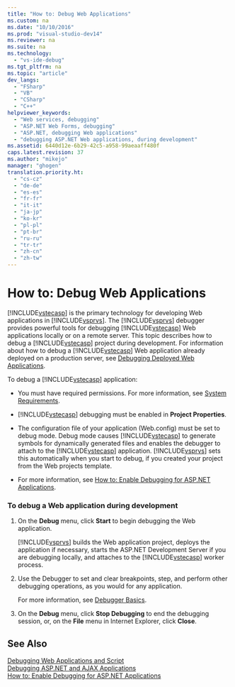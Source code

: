 ```yaml
---
title: "How to: Debug Web Applications"
ms.custom: na
ms.date: "10/10/2016"
ms.prod: "visual-studio-dev14"
ms.reviewer: na
ms.suite: na
ms.technology: 
  - "vs-ide-debug"
ms.tgt_pltfrm: na
ms.topic: "article"
dev_langs: 
  - "FSharp"
  - "VB"
  - "CSharp"
  - "C++"
helpviewer_keywords: 
  - "Web services, debugging"
  - "ASP.NET Web Forms, debugging"
  - "ASP.NET, debugging Web applications"
  - "debugging ASP.NET Web applications, during development"
ms.assetid: 6440d12e-6b29-42c5-a958-99aeaaff480f
caps.latest.revision: 37
ms.author: "mikejo"
manager: "ghogen"
translation.priority.ht: 
  - "cs-cz"
  - "de-de"
  - "es-es"
  - "fr-fr"
  - "it-it"
  - "ja-jp"
  - "ko-kr"
  - "pl-pl"
  - "pt-br"
  - "ru-ru"
  - "tr-tr"
  - "zh-cn"
  - "zh-tw"
---
```

# How to: Debug Web Applications
[!INCLUDE[vstecasp](../dv_TeamTestALM/includes/vstecasp_md.md)] is the primary technology for developing Web applications in [!INCLUDE[vsprvs](../dv_TeamTestALM/includes/vsprvs_md.md)]. The [!INCLUDE[vsprvs](../dv_TeamTestALM/includes/vsprvs_md.md)] debugger provides powerful tools for debugging [!INCLUDE[vstecasp](../dv_TeamTestALM/includes/vstecasp_md.md)] Web applications locally or on a remote server. This topic describes how to debug a [!INCLUDE[vstecasp](../dv_TeamTestALM/includes/vstecasp_md.md)] project during development. For information about how to debug a [!INCLUDE[vstecasp](../dv_TeamTestALM/includes/vstecasp_md.md)] Web application already deployed on a production server, see [Debugging Deployed Web Applications](../VS_debugger/debugging-deployed-web-applications.md).  
  
 To debug a [!INCLUDE[vstecasp](../dv_TeamTestALM/includes/vstecasp_md.md)] application:  
  
-   You must have required permissions. For more information, see [System Requirements](../VS_debugger/asp.net-debugging--system-requirements.md).  
  
-   [!INCLUDE[vstecasp](../dv_TeamTestALM/includes/vstecasp_md.md)] debugging must be enabled in **Project Properties**.  
  
-   The configuration file of your application (Web.config) must be set to debug mode. Debug mode causes [!INCLUDE[vstecasp](../dv_TeamTestALM/includes/vstecasp_md.md)] to generate symbols for dynamically generated files and enables the debugger to attach to the [!INCLUDE[vstecasp](../dv_TeamTestALM/includes/vstecasp_md.md)] application. [!INCLUDE[vsprvs](../dv_TeamTestALM/includes/vsprvs_md.md)] sets this automatically when you start to debug, if you created your project from the Web projects template.  
  
-   For more information, see [How to: Enable Debugging for ASP.NET Applications](../VS_debugger/how-to--enable-debugging-for-asp.net-applications.md).  
  
### To debug a Web application during development  
  
1.  On the **Debug** menu, click **Start** to begin debugging the Web application.  
  
     [!INCLUDE[vsprvs](../dv_TeamTestALM/includes/vsprvs_md.md)] builds the Web application project, deploys the application if necessary, starts the ASP.NET Development Server if you are debugging locally, and attaches to the [!INCLUDE[vstecasp](../dv_TeamTestALM/includes/vstecasp_md.md)] worker process.  
  
2.  Use the Debugger to set and clear breakpoints, step, and perform other debugging operations, as you would for any application.  
  
     For more information, see [Debugger Basics](../VS_debugger/debugger-basics.md).  
  
3.  On the **Debug** menu, click **Stop Debugging** to end the debugging session, or, on the **File** menu in Internet Explorer, click **Close**.  
  
## See Also  
 [Debugging Web Applications and Script](../VS_debugger/debugging-web-applications-and-script.md)   
 [Debugging ASP.NET and AJAX Applications](../VS_debugger/debugging-asp.net-and-ajax-applications.md)   
 [How to: Enable Debugging for ASP.NET Applications](../VS_debugger/how-to--enable-debugging-for-asp.net-applications.md)